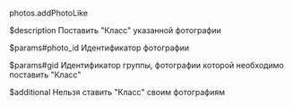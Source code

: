 photos.addPhotoLike

$description
Поставить "Класс" указанной фотографии

$params#photo_id
Идентификатор фотографии

$params#gid
Идентификатор группы, фотографии которой необходимо поставить "Класс"

$additional
Нельзя ставить "Класс" своим фотографиям